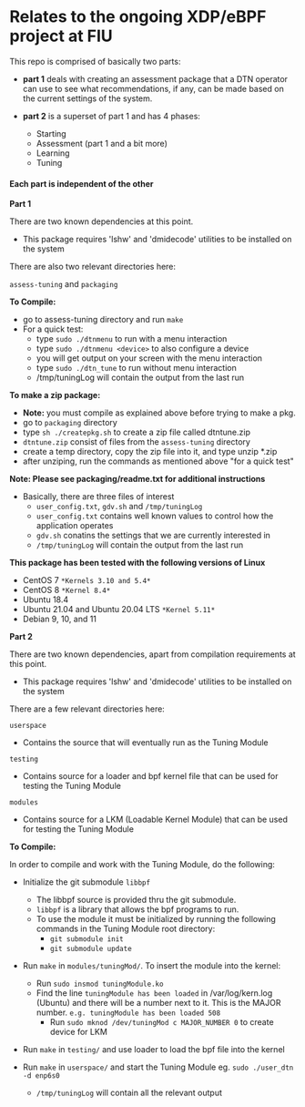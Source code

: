 # Relates to the ongoing XDP/eBPF project at FIU
This repo is comprised of basically two parts:

-	**part 1** deals with creating an assessment package that a DTN operator
 	can use to see what recommendations, if any, can be made based on the 
	current settings of the system.

- 	**part 2** is a superset of part 1 and has 4 phases:
	* Starting
	* Assessment (part 1 and a bit more)
	* Learning
	* Tuning

#### Each part is independent of the other

**Part 1**

There are two known dependencies at this point. 
-	This package requires 'lshw' and 'dmidecode' utilities to be installed on the system

There are also two relevant directories here:

```assess-tuning``` and ```packaging```

**To Compile:**
-	go to assess-tuning directory and run ```make```
-	For a quick test:
	*	type ```sudo ./dtnmenu``` to run with a menu interaction
	*	type ```sudo ./dtnmenu <device>``` to also configure a device
	*	you will get output on your screen with the menu interaction
	*	type ```sudo ./dtn_tune``` to run without menu interaction
	* 	/tmp/tuningLog will contain the output from the last run

**To make a zip package:**
-	**Note:** you must compile as explained above before trying to make a pkg.
-	go to ```packaging``` directory
-	type ```sh ./createpkg.sh``` to create a zip file called dtntune.zip
-	```dtntune.zip``` consist of files from the ```assess-tuning``` directory
-	create a temp directory, copy the zip file into it, and type unzip *.zip
-	after unziping, run the commands as mentioned above "for a quick test"

**Note: Please see packaging/readme.txt for additional instructions**
-	Basically, there are three files of interest
	*	```user_config.txt```, ```gdv.sh``` and ```/tmp/tuningLog```
	*	```user_config.txt``` contains well known values to control how the application operates
	*	```gdv.sh``` conatins the settings that we are currently interested in
	*	```/tmp/tuningLog``` will contain the output from the last run

**This package has been tested with the following versions of Linux**
-	CentOS 7 ```*Kernels 3.10 and 5.4*```
-	CentOS 8 ```*Kernel 8.4*```
-	Ubuntu 18.4 
-	Ubuntu 21.04 and Ubuntu 20.04 LTS ```*Kernel 5.11*```
-	Debian 9, 10, and 11

**Part 2**

There are two known dependencies, apart from compilation requirements at this point. 
-	This package requires 'lshw' and 'dmidecode' utilities to be installed on the system

There are a few relevant directories here:

```userspace```
-	Contains the source that will eventually run as the Tuning Module

```testing```
-	Contains source for a loader and bpf kernel file that can be used for testing the Tuning Module

```modules```
-	Contains source for a LKM (Loadable Kernel Module) that can be used for testing the Tuning Module

**To Compile:**

In order to compile and work with the Tuning Module, do the following:
-	Initialize the git submodule ```libbpf```
	* The libbpf source is provided thru the git submodule. 
	* ```libbpf``` is a library that allows the bpf programs to run.
	* To use the module it must be initialized by running the following commands in the Tuning Module
	root directory:
		*	```git submodule init```
		*	```git submodule update```

-	Run ```make``` in ```modules/tuningMod/```. To  insert the module into the kernel:
	* Run ```sudo insmod tuningModule.ko```
	* Find the line ```tuningModule has been loaded``` in /var/log/kern.log (Ubuntu) and there will 
	  be a number next to it.  This is the MAJOR number. ```e.g. tuningModule has been loaded 508```
		* Run ```sudo mknod /dev/tuningMod c MAJOR_NUMBER 0``` to create device for LKM
-	Run ```make``` in ```testing/``` and use loader to load the bpf file into the kernel
-	Run ```make``` in ```userspace/``` and start the Tuning Module eg. ```sudo ./user_dtn -d enp6s0```
	* 	```/tmp/tuningLog``` will contain all the relevant output 
